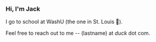 ### Hi, I'm Jack 

I go to school at WashU (the one in St. Louis 🐻). 

Feel free to reach out to me -- (lastname) at *duck* dot com. 
